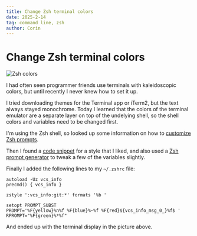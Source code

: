 ```yaml
---
title: Change Zsh terminal colors
date: 2025-2-14
tag: command line, zsh
author: Corin
---
```


# Change Zsh terminal colors

![Zsh colors](/images/2025/zshcolors.png)

I had often seen programmer friends use terminals with kaleidoscopic colors, but until recently I never knew how to set it up. 

I tried downloading themes for the Terminal app or iTerm2, but the text always stayed monochrome. Today I learned that the colors of the terminal emulator are a separate layer on top of the undelying shell, so the shell colors and variables need to be changed first.

I'm using the Zsh shell, so looked up some information on how to [customize Zsh prompts](https://www.reddit.com/r/zsh/comments/qm22qh/custom_prompt_tips/). 

Then I found a [code snippet](https://dev.to/cassidoo/customizing-my-zsh-prompt-3417) for a style that I liked, and also used a [Zsh prompt generator](https://zsh-prompt-generator.site/) to tweak a few of the variables slightly.

Finally I added the following lines to my `~/.zshrc` file:
```
autoload -Uz vcs_info
precmd() { vcs_info }

zstyle ':vcs_info:git:*' formats '%b '

setopt PROMPT_SUBST
PROMPT='%F{yellow}%n%f %F{blue}%~%f %F{red}${vcs_info_msg_0_}%f$ '
RPROMPT="%F{green}%*%f"
```
And ended up with the terminal display in the picture above.